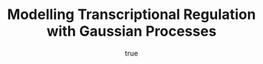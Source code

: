 ---
abstract: ''
author:
- family: Lawrence
  given: Neil D.
  gscholar: r3SJcvoAAAAJ
  institute: University of Sheffield
  twitter: lawrennd
  url: http://inverseprobability.com
categories:
- Lawrence-param07
day: '7'
errata: []
extras:
- label: PUMA Project Page
  link: http://bioinf.man.ac.uk/resources/puma/
- label: TIGRE Project Page
  link: http://sheffieldml.github.io/projects/tigre/
- label: GPSIM Software
  link: http://inverseprobability.com/gpsim/
- label: Demos Software
  link: http://inverseprobability.com/oxford/
group: puma,gpsim
key: Lawrence-param07
layout: talk
linkpdf: ftp://ftp.dcs.shef.ac.uk/home/neil/parameterEstimationTalk.pdf
month: 11
published: 2007-11-07
section: pre
title: Modelling Transcriptional Regulation with <span>G</span>aussian Processes
venue: Parameter Estimation Workshop, Manchester Interdisciplinary Biocentre, University
  of Manchester, U.K.
year: '2007'
---